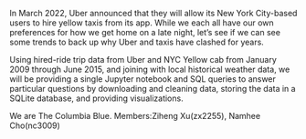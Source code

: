 In March 2022, Uber announced that they will allow its New York City-based users to hire yellow taxis from its app. While we each all have our own preferences for how we get home on a late night, let’s see if we can see some trends to back up why Uber and taxis have clashed for years. 

Using hired-ride trip data from Uber and NYC Yellow cab from January 2009 through June 2015, and joining with local historical weather data, we will be providing a single Jupyter notebook and SQL queries to answer particular questions by downloading and cleaning data, storing the data in a SQLite database, and providing visualizations.

We are The Columbia Blue.
Members:Ziheng Xu(zx2255), Namhee Cho(nc3009)
